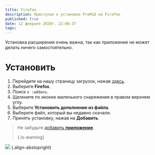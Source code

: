 ```yaml
---
title: Firefox
description: Приступая к установке PreMiD на Firefox
published: true
date: 12 февраля 2020г. 22:08:37
tags:
---
```


Установка расширения очень важна, так как приложение не может делать ничего самостоятельно.

# Установить
1. Перейдите на нашу страницу загрузок, нажав [здесь](https://premid.app/downloads).
2. Выберите **Firefox**.
3. Поиск `о :addons`.
4. Щелкните по иконке маленького снаряжения в правом верхнем углу.
5. Выберите **Установить дополнение из файла**.
6. Выберите файл, который вы недавно скачали.
7. Принять установку, нажав на **Добавить**.

> Не забудьте [добавить **приложение**](/install). 
> 
> {.is-warning}

![](https://img.icons8.com/color/2x/firefox.png) {.align-abstopright}